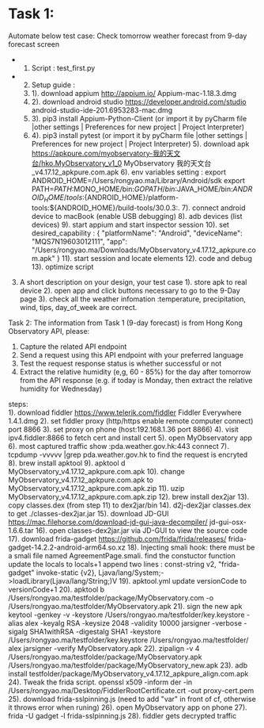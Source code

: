 # Task 1:
 Automate below test case:
 Check tomorrow weather forecast from 9-day forecast screen

* 1. Script : 
      test_first.py
* 2. Setup guide :
  1. 1). download appium  http://appium.io/  Appium-mac-1.18.3.dmg
  1. 2). download android studio  https://developer.android.com/studio android-studio-ide-201.6953283-mac.dmg
  1. 3). pip3 install Appium-Python-Client (or import it by pyCharm  file |other settings | Preferences for new project | Project Interpreter)
  1. 4). pip3 install pytest (or import it by pyCharm file |other settings | Preferences for new project | Project Interpreter)
  5). download apk https://apkpure.com/myobservatory-我的天文台/hko.MyObservatory_v1_0 MyObservatory 我的天文台_v4.17.12_apkpure.com.apk
  6). env variables setting : 
        export ANDROID_HOME=/Users/rongyao.ma/Library/Android/sdk
        export PATH=$PATH:$MONO_HOME/bin:${GOPATH}/bin:$JAVA_HOME/bin:${ANDROID_HOME}/tools:${ANDROID_HOME}/platform-tools:${ANDROID_HOME}/build-tools/30.0.3:.
  7). connect android device to macBook (enable USB debugging)
  8). adb devices (list devices) 
  9). start appium and start inspector session
  10). set desired_capability :
          {
              "platformName": "Android",
              "deviceName": "MQS7N19603012111",
              "app": "/Users/rongyao.ma/Downloads/MyObservatory_v4.17.12_apkpure.com.apk"
          }
  11). start session and locate elements 
  12). code and debug
  13). optimize script

3. A short description on your design, your test case
   1). store apk to real device
   2). open app and click buttons necessary to go to the 9-Day page
   3). check all the weather infomation :temperature, precipitation, wind, tips, day_of_week are correct.



Task 2:
The information from Task 1 (9-day forecast) is from Hong Kong Observatory API, please:
1. Capture the related API endpoint
2. Send a request using this API endpoint with your preferred language
3. Test the request response status is whether successful or not
4. Extract the relative humidity (e,g, 60 - 85%) for ​the day after tomorrow​ from the API
response (e.g. if today is Monday, then extract the relative humidity for Wednesday)

steps:  
    1). download fiddler  https://www.telerik.com/fiddler    Fiddler Everywhere 1.4.1.dmg
    2). set fiddler proxy (http/https enable remote computer connect) port 8866
    3). set proxy on phone (host:192.168.1.36 port 8866)
    4). visit ipv4.fiddler:8866 to fetch cert and install cert
    5). open MyObservatory app
    6). most captured traffic show :pda.weather.gov.hk:443 connect
    7). tcpdump -vvvvv |grep pda.weather.gov.hk to find the request is encryted
    8). brew install apktool
    9). apktool d MyObservatory_v4.17.12_apkpure.com.apk
    10). change MyObservatory_v4.17.12_apkpure.com.apk to MyObservatory_v4.17.12_apkpure.com.apk.zip
    11). uzip MyObservatory_v4.17.12_apkpure.com.apk.zip
    12). brew install dex2jar
    13). copy classes.dex (from step 11) to dex2jar/bin
    14). d2j-dex2jar classes.dex to get ./classes-dex2jar.jar
    15). download JD-GUI  https://mac.filehorse.com/download-jd-gui-java-decompiler/  jd-gui-osx-1.6.6.tar
    16). open classes-dex2jar.jar via JD-GUI to view the source code
    17). download frida-gadget https://github.com/frida/frida/releases/  frida-gadget-14.2.2-android-arm64.so.xz
    18). Injecting smali hook:
                           <activity android:configChanges="orientation" android:label="@string/app_name" android:name="hko.MyObservatory_v1_0.AgreementPage"                    android:noHistory="true" android:screenOrientation="portrait">
                          <intent-filter>
                              <action android:name="android.intent.action.MAIN"/>
                              <category android:name="android.intent.category.LAUNCHER"/>
                          </intent-filter>
                      </activity>
            there must be a smali file named AgreementPage.smali. find the constuctor function
            update the locals to locals+1
            append two lines : 
                  const-string v2, "frida-gadget"
                  invoke-static {v2}, Ljava/lang/System;->loadLibrary(Ljava/lang/String;)V
     19). apktool.yml update versionCode to versionCode+1
     20). apktool b  /Users/rongyao.ma/testfolder/package/MyObservatory.com  -o /Users/rongyao.ma/testfolder/MyObservatory.apk
     21). sign the new apk
          keytool -genkey -v -keystore /Users/rongyao.ma/testfolder/key.keystore -alias alex -keyalg RSA -keysize 2048 -validity 10000
          jarsigner -verbose -sigalg SHA1withRSA -digestalg SHA1 -keystore /Users/rongyao.ma/testfolder/key.keystore /Users/rongyao.ma/testfolder/ alex
          jarsigner -verify MyObservatory.apk
     22). zipalign -v 4 /Users/rongyao.ma/testfolder/package/MyObservatory.apk /Users/rongyao.ma/testfolder/package/MyObservatory_new.apk
     23). adb install testfolder/package/MyObservatory_v4.17.12_apkpure_align.com.apk
     24). Tweak the frida script.
          openssl x509 -inform der -in /Users/rongyao.ma/Desktop/FiddlerRootCertificate.crt  -out proxy-cert.pem
     25). download frida-sslpinning.js (need to add "var" in front of cf, otherwise it throws error when runing)
     26). open MyObservatory app on phone
     27). frida -U gadget -l frida-sslpinning.js
     28). fiddler gets decrypted traffic


